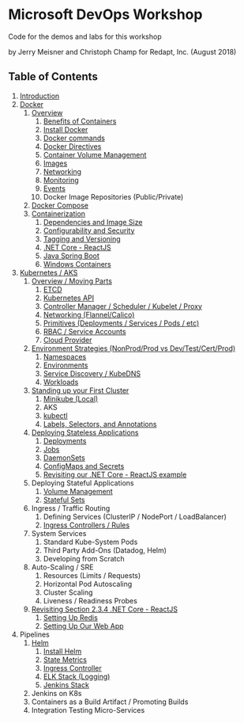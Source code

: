 # Microsoft DevOps Workshop
Code for the demos and labs for this workshop

by Jerry Meisner and Christoph Champ for Redapt, Inc. (August 2018)

## Table of Contents

1. [Introduction](01_introduction)
2. [Docker](02_docker)
   1. [Overview](02_docker/01_overview)
      1. [Benefits of Containers](02_docker/01_overview/01_benefits_of_containers.md)
      2. [Install Docker](02_docker/01_overview/02_install_docker.md)
      3. [Docker commands](02_docker/01_overview/03_docker_commands.md)
      4. [Docker Directives](02_docker/01_overview/04_docker_directives.md)
      5. [Container Volume Management](02_docker/01_overview/05_container_volume_management.md)
      6. [Images](02_docker/01_overview/06_images.md)
      7. [Networking](02_docker/01_overview/07_networking.md)
      8. [Monitoring](02_docker/01_overview/08_monitoring.md)
      9. [Events](02_docker/01_overview/09_events.md)
      10. Docker Image Repositories (Public/Private)
   2. [Docker Compose](02_docker/02_docker_compose)
   3. [Containerization](02_docker/03_containerization)
       1. [Dependencies and Image Size](02_docker/03_containerization/01_dependencies_and_image_size.md)
       2. [Configurability and Security](02_docker/03_containerization/02_configurability_and_security.md)
       3. [Tagging and Versioning](02_docker/03_containerization/03_tagging_versioning.md)
       4. [.NET Core - ReactJS](02_docker/03_containerization/04_netcore_react.md)
       5. [Java Spring Boot](02_docker/03_containerization/05_java_spring.md)
       6. [Windows Containers](02_docker/03_containerization/06_windows.md)
3. [Kubernetes / AKS](03_kubernetes_aks)
   1. [Overview / Moving Parts](03_kubernetes_aks/01_overview)
      1. [ETCD](03_kubernetes_aks/01_overview/01_etcd.md)
      2. [Kubernetes API](03_kubernetes_aks/01_overview/02_kubernetes_api.md)
      3. [Controller Manager / Scheduler / Kubelet / Proxy](03_kubernetes_aks/01_overview/03_controller_manager-scheduler-kubelet-proxy.md)
      4. [Networking (Flannel/Calico)](03_kubernetes_aks/01_overview/04_networking.md)
      5. [Primitives (Deployments / Services / Pods / etc)](03_kubernetes_aks/01_overview/05_k8s_primitives.md)
      6. [RBAC / Service Accounts](03_kubernetes_aks/01_overview/06_rbac.md)
      7. [Cloud Provider](03_kubernetes_aks/01_overview/07_cloud_provider.md)
   2. [Environment Strategies (NonProd/Prod vs Dev/Test/Cert/Prod)](03_kubernetes_aks/02_environment_strategies)
      1. [Namespaces](03_kubernetes_aks/02_environment_strategies/01_namespaces.md)
      2. [Environments](03_kubernetes_aks/02_environment_strategies/02_environments.md)
      3. [Service Discovery / KubeDNS](03_kubernetes_aks/02_environment_strategies/03_service_discovery.md)
      4. [Workloads](03_kubernetes_aks/02_environment_strategies/04_workloads.md)
   3. [Standing up your First Cluster](03_kubernetes_aks/03_standing_up_your_first_cluster)
      1. [Minikube (Local)](03_kubernetes_aks/03_standing_up_your_first_cluster/01_minikube.md)
      2. AKS
      3. [kubectl](03_kubernetes_aks/03_standing_up_your_first_cluster/03_kubectl.md)
      4. [Labels, Selectors, and Annotations](03_kubernetes_aks/03_standing_up_your_first_cluster/04_labels_selectors_annotations.md)
   4. [Deploying Stateless Applications](03_kubernetes_aks/04_deploying_stateless_apps)
      1. [Deployments](03_kubernetes_aks/04_deploying_stateless_apps/01_deployments.md)
      2. [Jobs](03_kubernetes_aks/04_deploying_stateless_apps/02_jobs.md)
      3. [DaemonSets](03_kubernetes_aks/04_deploying_stateless_apps/03_daemon_sets.md)
      4. [ConfigMaps and Secrets](03_kubernetes_aks/04_deploying_stateless_apps/04_configmaps_and_secrets.md)
      5. [Revisiting our .NET Core - ReactJS example](03_kubernetes_aks/04_deploying_stateless_apps/05_revisiting_netcore_react.md)
   5. Deploying Stateful Applications
      1. [Volume Management](03_kubernetes_aks/05_deploying_stateful_apps/01_volume_management.md)
      2. [Stateful Sets](03_kubernetes_aks/05_deploying_stateful_apps/02_stateful_sets.md)
   7. Ingress / Traffic Routing
      1. Defining Services (ClusterIP / NodePort / LoadBalancer)
      2. [Ingress Controllers / Rules](03_kubernetes_aks/07_ingress_traffic_management/02_ingress_controllers_rules.md)
   6. System Services
      1. Standard Kube-System Pods
      2. Third Party Add-Ons (Datadog, Helm)
      3. Developing from Scratch
   8. Auto-Scaling / SRE
      1. Resources (Limits / Requests)
      2. Horizontal Pod Autoscaling
      3. Cluster Scaling
      4. Liveness / Readiness Probes
   9. [Revisiting Section 2.3.4 .NET Core - ReactJS](03_kubernetes_aks/09_revisiting_netcore_react)
      1. [Setting Up Redis](03_kubernetes_aks/09_revisiting_netcore_react/01_setting_up_redis.md)
      2. [Setting Up Our Web App](03_kubernetes_aks/09_revisiting_netcore_react/02_setting_up_our_web_app.md)
4. Pipelines
   1. [Helm](04_pipelines/01_helm)
      1. [Install Helm](04_pipelines/01_helm/01_install_helm.md)
      2. [State Metrics](https://github.com/helm/charts/tree/master/stable/kube-state-metrics)
      3. [Ingress Controller](https://github.com/helm/charts/tree/master/stable/nginx-ingress)
      4. [ELK Stack (Logging)](https://github.com/helm/charts/tree/master/stable/fluentd-elasticsearch)
      5. [Jenkins Stack](https://github.com/helm/charts/tree/master/stable/jenkins)
   2. Jenkins on K8s
   3. Containers as a Build Artifact / Promoting Builds
   4. Integration Testing Micro-Services
